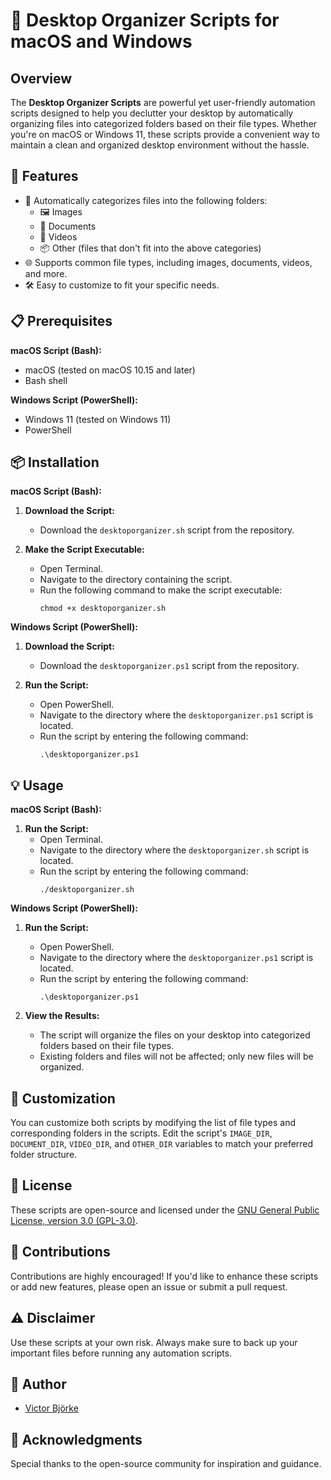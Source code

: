 # 🚀 Desktop Organizer Scripts for macOS and Windows

## Overview

The **Desktop Organizer Scripts** are powerful yet user-friendly automation scripts designed to help you declutter your desktop by automatically organizing files into categorized folders based on their file types. Whether you're on macOS or Windows 11, these scripts provide a convenient way to maintain a clean and organized desktop environment without the hassle.

## 🌟 Features

- 📂 Automatically categorizes files into the following folders:
  - 🖼️ Images
  - 📄 Documents
  - 🎥 Videos
  - 📦 Other (files that don't fit into the above categories)
- 🌐 Supports common file types, including images, documents, videos, and more.
- 🛠️ Easy to customize to fit your specific needs.

## 📋 Prerequisites

**macOS Script (Bash):**

- macOS (tested on macOS 10.15 and later)
- Bash shell

**Windows Script (PowerShell):**

- Windows 11 (tested on Windows 11)
- PowerShell

## 📦 Installation

**macOS Script (Bash):**

1. **Download the Script:**
   - Download the `desktoporganizer.sh` script from the repository.

2. **Make the Script Executable:**
   - Open Terminal.
   - Navigate to the directory containing the script.
   - Run the following command to make the script executable:
     ```
     chmod +x desktoporganizer.sh
     ```

**Windows Script (PowerShell):**

1. **Download the Script:**
   - Download the `desktoporganizer.ps1` script from the repository.

2. **Run the Script:**
   - Open PowerShell.
   - Navigate to the directory where the `desktoporganizer.ps1` script is located.
   - Run the script by entering the following command:
     ```
     .\desktoporganizer.ps1
     ```

## 💡 Usage

**macOS Script (Bash):**

1. **Run the Script:**
   - Open Terminal.
   - Navigate to the directory where the `desktoporganizer.sh` script is located.
   - Run the script by entering the following command:
     ```
     ./desktoporganizer.sh
     ```

**Windows Script (PowerShell):**

1. **Run the Script:**
   - Open PowerShell.
   - Navigate to the directory where the `desktoporganizer.ps1` script is located.
   - Run the script by entering the following command:
     ```
     .\desktoporganizer.ps1
     ```

2. **View the Results:**
   - The script will organize the files on your desktop into categorized folders based on their file types.
   - Existing folders and files will not be affected; only new files will be organized.

## 🎨 Customization

You can customize both scripts by modifying the list of file types and corresponding folders in the scripts. Edit the script's `IMAGE_DIR`, `DOCUMENT_DIR`, `VIDEO_DIR`, and `OTHER_DIR` variables to match your preferred folder structure.

## 📜 License

These scripts are open-source and licensed under the [GNU General Public License, version 3.0 (GPL-3.0)](LICENSE).

## 🤝 Contributions

Contributions are highly encouraged! If you'd like to enhance these scripts or add new features, please open an issue or submit a pull request.

## ⚠️ Disclaimer

Use these scripts at your own risk. Always make sure to back up your important files before running any automation scripts.

## 📝 Author

- [Victor Björke](https://github.com/VictorBjorke)

## 🙏 Acknowledgments

Special thanks to the open-source community for inspiration and guidance.

